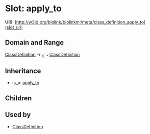 # Slot: apply_to




URI: [http://w3id.org/biolink/biolinkml/meta/class_definition_apply_to](slot_uri)
## Domain and Range

[ClassDefinition](ClassDefinition.md) ->  <sub>0..*</sub> [ClassDefinition](ClassDefinition.md)
## Inheritance

 *  is_a: [apply_to](apply_to.md)
## Children

## Used by

 * [ClassDefinition](ClassDefinition.md)
